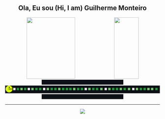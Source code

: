 <h2 align="center">Ola, Eu sou (Hi, I am) Guilherme Monteiro</h2>
<div align="center">
  <img height="200" width="56%" src="https://github-readme-stats.vercel.app/api?username=guifilho&count_private=true&show_icons=true&theme=onedark"/>
  <img height="200" width="40%" src="https://github-readme-stats.vercel.app/api/top-langs/?username=guifilho&layout=compact&theme=onedark"/>  
</div>
<div align="center">
  <img height="16px" src="fundo-gambiarra.png"/>
  <img src="pacman-eating-commits-blocks.gif"/>
  <img height="16px" src="fundo-gambiarra.png"/>
</div>
<hr>
<div align="center">
  <img src="https://gpvc.arturio.dev/guifilho"/>
</div>


